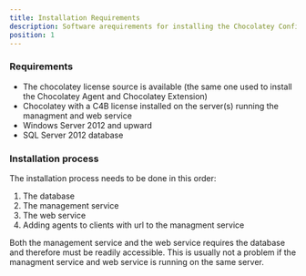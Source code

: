 ```yaml
---
title: Installation Requirements
description: Software arequirements for installing the Chocolatey Configuration Manager.
position: 1
---
```


### Requirements

* The chocolatey license source is available (the same one used to install the Chocolatey Agent and Chocolatey Extension)
* Chocolatey with a C4B license installed on the server(s) running the managment and web service
* Windows Server 2012 and upward
* SQL Server 2012 database

### Installation process
The installation process needs to be done in this order:

1. The database
1. The management service
1. The web service
1. Adding agents to clients with url to the managment service

Both the management service and the web service requires the database and therefore must be readily accessible. This is usually not a problem if the managment service and web service is running on the same server.
